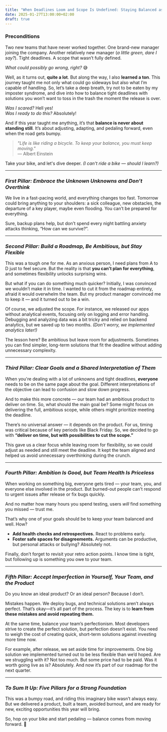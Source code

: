 ```yaml
---
title: "When Deadlines Loom and Scope Is Undefined: Staying Balanced as a Manager"
date: 2025-01-27T13:00:00+02:00
draft: true
---
```


### Preconditions  
Two new teams that have never worked together. One brand-new manager joining the company. Another relatively new manager (*a little green, dare I say?*). Tight deadlines. A scope that wasn’t fully defined.  

*What could possibly go wrong, right?* 😅  

Well, as it turns out, **quite a lot**. But along the way, I also **learned a ton**. This journey taught me not only what could go sideways but also what I’m capable of handling. So, let’s take a deep breath, try not to be eaten by my imposter syndrome, and dive into how to balance tight deadlines with solutions you won’t want to toss in the trash the moment the release is over.  

*Was I scared?* Hell yes!  
*Was I ready to do this?* Absolutely!  

And if this year taught me anything, it’s that **balance is never about standing still**. It’s about adjusting, adapting, and pedaling forward, even when the road gets bumpy.  

> *"Life is like riding a bicycle. To keep your balance, you must keep moving."*  
> — Albert Einstein  

Take your bike, and let's dive deeper. *(I can't ride a bike — should I learn?)*  

---

### *First Pillar: Embrace the Unknown Unknowns and Don’t Overthink*  
We live in a fast-pacing world, and everything changes too fast. Tomorrow could bring anything to your shoulders: a sick colleague, new obstacles, the departure of a key player, maybe even flooding. You can’t be prepared for everything.

Sure, backup plans help, but don’t spend every night battling anxiety attacks thinking, “How can we survive?”.

---

### *Second Pillar: Build a Roadmap, Be Ambitious, but Stay Flexible*  
This was a tough one for me. As an anxious person, I need plans from A to D just to feel secure. But the reality is that **you can’t plan for everything**, and sometimes flexibility unlocks surprising wins.  

But what if you can do something much quicker?  Initially, I was convinced we wouldn’t make it in time. I wanted to cut it from the roadmap entirely, afraid it would overwhelm the team. But my product manager convinced me to keep it — and it turned out to be a win.

Of course, we adjusted the scope. For instance, we released our apps without analytical events, focusing only on logging and error handling. Debugging and analyzing data was a bit tricky and relied on backend analytics, but we saved up to two months. *(Don’t worry, we implemented analytics later!)*

The lesson here? Be ambitious but leave room for adjustments. Sometimes you can find simpler, long-term solutions that fit the deadline without adding unnecessary complexity.  

---

### *Third Pillar: Clear Goals and a Shared Interpretation of Them*  
When you're dealing with a lot of unknowns and tight deadlines, **everyone** needs to be on the same page about the goal. Different interpretations of the objective can lead to confusion and slow down progress.  

And to make this more concrete — our team had an ambitious product to deliver on time. So, what should the main goal be? Some might focus on delivering the full, ambitious scope, while others might prioritize meeting the deadline.  

There’s no universal answer — it depends on the product. For us, timing was critical because of key periods like Black Friday. So, we decided to go with **“deliver on time, but with possibilities to cut the scope.”**  

This gave us a clear focus while leaving room for flexibility, so we could adjust as needed and still meet the deadline. It kept the team aligned and helped us avoid unnecessary overthinking during the crunch.  

---

### *Fourth Pillar: Ambition Is Good, but Team Health Is Priceless*  
When working on something big, everyone gets tired — your team, you, and everyone else involved in the product. But burned-out people can’t respond to urgent issues after release or fix bugs quickly.

And no matter how many hours you spend testing, users *will* find something you missed — trust me.

That’s why one of your goals should be to keep your team balanced and well. How?  
- **Add health checks and retrospectives.** React to problems early.  
- **Foster safe spaces for disagreements.** Arguments can be productive, but personal attacks or bullying? Absolutely not.  

Finally, don’t forget to revisit your retro action points. I know time is tight, but following up is something you owe to your team.  

---

### *Fifth Pillar: Accept Imperfection in Yourself, Your Team, and the Product*  
Do you know an ideal product? Or an ideal person? Because I don’t.

Mistakes happen. We deploy bugs, and technical solutions aren’t always perfect. That’s okay—it’s all part of the process. The key is to **learn from these mistakes and avoid repeating them.**

At the same time, balance your team’s perfectionism. Most developers strive to create the perfect solution, but perfection doesn’t exist. You need to weigh the cost of creating quick, short-term solutions against investing more time now.

For example, after release, we set aside time for improvements. One big solution we implemented turned out to be less flexible than we’d hoped. Are we struggling with it? Not too much. But some price had to be paid. Was it worth going live as is? Absolutely. And now it’s part of our roadmap for the next quarter. 

---

### *To Sum It Up: Five Pillars for a Strong Foundation*  
This was a bumpy road, and riding this imaginary bike wasn’t always easy. But we delivered a product, built a team, avoided burnout, and are ready for new, exciting opportunities this year will bring.

So, hop on your bike and start pedaling — balance comes from moving forward. 🚴
